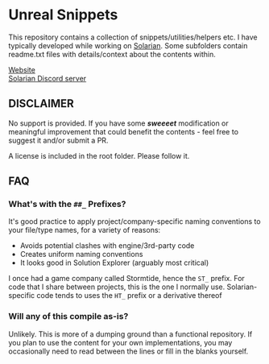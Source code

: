 # Unreal Snippets
This repository contains a collection of snippets/utilities/helpers etc. I have typically developed while working on [Solarian](https://trello.com/b/sX1savc1/solarian-development). Some subfolders contain readme.txt files with details/context about the contents within.

[Website](https://jambax.co.uk/)<br/>
[Solarian Discord server](https://discord.gg/rrMzug9J2n)

## DISCLAIMER
No support is provided. If you have some **_sweeeet_** modification or meaningful improvement that could benefit the contents - feel free to suggest it and/or submit a PR.

A license is included in the root folder. Please follow it.

## FAQ
### What's with the `##_` Prefixes?
It's good practice to apply project/company-specific naming conventions to your file/type names, for a variety of reasons:

* Avoids potential clashes with engine/3rd-party code
* Creates uniform naming conventions
* It looks good in Solution Explorer (arguably most critical)

I once had a game company called Stormtide, hence the `ST_` prefix. For code that I share between projects, this is the one I normally use. Solarian-specific code tends to uses the `HT_` prefix or a derivative thereof

### Will any of this compile as-is?
Unlikely. This is more of a dumping ground than a functional repository. If you plan to use the content for your own implementations, you may occasionally need to read between the lines or fill in the blanks yourself.
